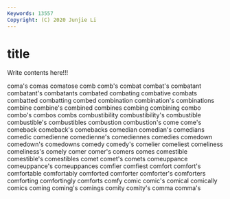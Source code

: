```yaml
---
Keywords: 13557
Copyright: (C) 2020 Junjie Li
---
```


# title

Write contents here!!!

coma's 
comas 
comatose 
comb 
comb's 
combat 
combat's 
combatant 
combatant's 
combatants
combated 
combating 
combative 
combats 
combatted 
combatting 
combed 
combination 
combination's 
combinations
combine 
combine's 
combined 
combines 
combing 
combining 
combo 
combo's 
combos 
combs
combustibility 
combustibility's 
combustible 
combustible's 
combustibles 
combustion 
combustion's 
come 
come's 
comeback
comeback's 
comebacks 
comedian 
comedian's 
comedians 
comedic 
comedienne 
comedienne's 
comediennes 
comedies
comedown 
comedown's 
comedowns 
comedy 
comedy's 
comelier 
comeliest 
comeliness 
comeliness's 
comely
comer 
comer's 
comers 
comes 
comestible 
comestible's 
comestibles 
comet 
comet's 
comets
comeuppance 
comeuppance's 
comeuppances 
comfier 
comfiest 
comfort 
comfort's 
comfortable 
comfortably 
comforted
comforter 
comforter's 
comforters 
comforting 
comfortingly 
comforts 
comfy 
comic 
comic's 
comical
comically 
comics 
coming 
coming's 
comings 
comity 
comity's 
comma 
comma's 
